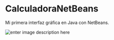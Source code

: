# CalculadoraNetBeans
Mi primera interfaz gráfica en Java con NetBeans.

![enter image description here][1]

  [1]: https://www.flaticon.es/svg/static/icons/svg/4003/4003686.svg
